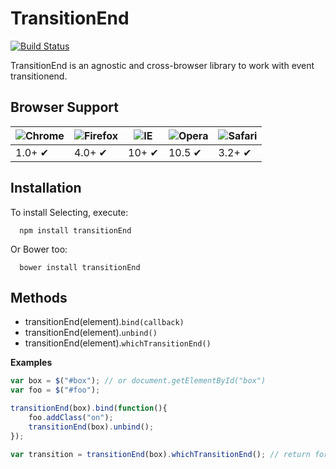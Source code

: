 # TransitionEnd
[![Build
Status](https://travis-ci.org/EvandroLG/transitionEnd.svg?branch=master)](https://travis-ci.org/EvandroLG/transitionEnd)

TransitionEnd is an agnostic and cross-browser library to work with event transitionend.

## Browser Support

![Chrome](https://raw.github.com/alrra/browser-logos/master/chrome/chrome_48x48.png) | ![Firefox](https://raw.github.com/alrra/browser-logos/master/firefox/firefox_48x48.png) | ![IE](https://raw.github.com/alrra/browser-logos/master/internet-explorer/internet-explorer_48x48.png) | ![Opera](https://raw.github.com/alrra/browser-logos/master/opera/opera_48x48.png) | ![Safari](https://raw.github.com/alrra/browser-logos/master/safari/safari_48x48.png)
--- | --- | --- | --- | --- |
1.0+ ✔ | 4.0+ ✔ | 10+ ✔ | 10.5 ✔ | 3.2+ ✔ |

## Installation
To install Selecting, execute:

```shell
  npm install transitionEnd
```

Or Bower too:
```shell
  bower install transitionEnd
```

## Methods
* transitionEnd(element).<code>bind(callback)</code>
* transitionEnd(element).<code>unbind()</code>
* transitionEnd(element).<code>whichTransitionEnd()</code>

**Examples**
```js
var box = $("#box"); // or document.getElementById("box")
var foo = $("#foo");

transitionEnd(box).bind(function(){
	foo.addClass("on");
	transitionEnd(box).unbind();
});

var transition = transitionEnd(box).whichTransitionEnd(); // return for example "webkitTransitionEnd"
```
